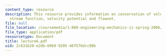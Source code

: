 ```yaml
---
content_type: resource
description: This resource provides information on conservation of volume for a streamtube,
  stream function, velocity potential and flownet.
file: null
file_location: /coursemedia/1-060-engineering-mechanics-ii-spring-2006/2c631b28e2db69b9920546f576dcc98b_lecture6.pdf
file_type: application/pdf
resourcetype: Document
title: lecture6.pdf
uid: 2c631b28-e2db-69b9-9205-46f576dcc98b
---
```

